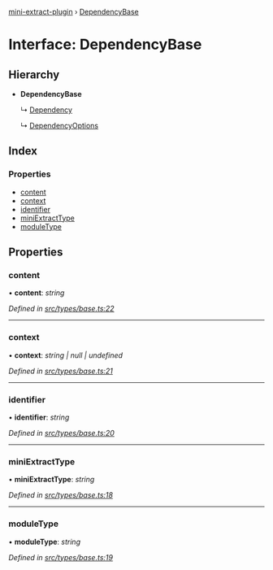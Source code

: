 [mini-extract-plugin](../README.md) › [DependencyBase](dependencybase.md)

# Interface: DependencyBase

## Hierarchy

* **DependencyBase**

  ↳ [Dependency](../classes/dependency.md)

  ↳ [DependencyOptions](dependencyoptions.md)

## Index

### Properties

* [content](dependencybase.md#content)
* [context](dependencybase.md#context)
* [identifier](dependencybase.md#identifier)
* [miniExtractType](dependencybase.md#miniextracttype)
* [moduleType](dependencybase.md#moduletype)

## Properties

###  content

• **content**: *string*

*Defined in [src/types/base.ts:22](https://github.com/JuroOravec/mini-extract-plugin/blob/87f855a/src/types/base.ts#L22)*

___

###  context

• **context**: *string | null | undefined*

*Defined in [src/types/base.ts:21](https://github.com/JuroOravec/mini-extract-plugin/blob/87f855a/src/types/base.ts#L21)*

___

###  identifier

• **identifier**: *string*

*Defined in [src/types/base.ts:20](https://github.com/JuroOravec/mini-extract-plugin/blob/87f855a/src/types/base.ts#L20)*

___

###  miniExtractType

• **miniExtractType**: *string*

*Defined in [src/types/base.ts:18](https://github.com/JuroOravec/mini-extract-plugin/blob/87f855a/src/types/base.ts#L18)*

___

###  moduleType

• **moduleType**: *string*

*Defined in [src/types/base.ts:19](https://github.com/JuroOravec/mini-extract-plugin/blob/87f855a/src/types/base.ts#L19)*
